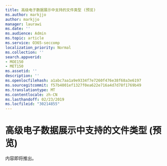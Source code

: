 ```yaml
---
title: 高级电子数据展示中支持的文件类型 (预览)
ms.author: markjjo
author: markjjo
manager: laurawi
ms.date: ''
ms.audience: Admin
ms.topic: article
ms.service: O365-seccomp
localization_priority: Normal
ms.collection: ''
search.appverid:
- MOE150
- MET150
ms.assetid: ''
description: ''
ms.openlocfilehash: a1abc7aa1a9e9334f7e7260f476e38f68a3e6197
ms.sourcegitcommit: f57b4001ef1327f0ea622e716a4d7d78f1769b49
ms.translationtype: MT
ms.contentlocale: zh-CN
ms.lasthandoff: 02/23/2019
ms.locfileid: "30214855"
---
```

# <a name="supported-file-types-in-advanced-ediscovery-preview"></a>高级电子数据展示中支持的文件类型 (预览)

内容即将推出。